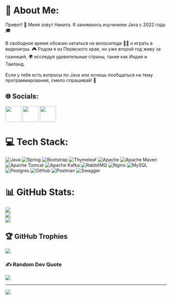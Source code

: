 # 💫 About Me:
Привет! 👋 Меня зовут Никита. Я занимаюсь изучением Java c 2022 года 🎓<br><br>В свободное время обожаю кататься на велосипеде 🚴‍♂️ и играть в видеоигры. 🎮 Родом я из Пермского края, но уже второй год живу за границей, 🌍 исследуя удивительные страны, такие как Индия и Таиланд.<br><br>Если у тебя есть вопросы по Java или хочешь пообщаться на тему программирования, смело спрашивай! 💬


## 🌐 Socials:
<a href="https://linkedin.com/in/nikita-vavilov-115bba276/"><img src="https://w7.pngwing.com/pngs/486/852/png-transparent-linkedin-original-logo-icon.png" width="50" height="50"></a>
<a href="https://t.me/VavilovNikita59"><img src="https://img.icons8.com/?size=100&id=63306&format=png&color=000000" width="50" height="50"></a>
<a href="https://leetcode.com/u/vavilovnik00/"><img src="https://cdn.iconscout.com/icon/free/png-256/free-leetcode-logo-icon-download-in-svg-png-gif-file-formats--technology-social-media-vol-4-pack-logos-icons-2944960.png?f=webp" width="50" height="50"></a>

# 💻 Tech Stack:
![Java](https://img.shields.io/badge/java-%23ED8B00.svg?style=for-the-badge&logo=openjdk&logoColor=white) ![Spring](https://img.shields.io/badge/spring-%236DB33F.svg?style=for-the-badge&logo=spring&logoColor=white) ![Bootstrap](https://img.shields.io/badge/bootstrap-%238511FA.svg?style=for-the-badge&logo=bootstrap&logoColor=white) ![Thymeleaf](https://img.shields.io/badge/Thymeleaf-%23005C0F.svg?style=for-the-badge&logo=Thymeleaf&logoColor=white) ![Apache](https://img.shields.io/badge/apache-%23D42029.svg?style=for-the-badge&logo=apache&logoColor=white) ![Apache Maven](https://img.shields.io/badge/Apache%20Maven-C71A36?style=for-the-badge&logo=Apache%20Maven&logoColor=white) ![Apache Tomcat](https://img.shields.io/badge/apache%20tomcat-%23F8DC75.svg?style=for-the-badge&logo=apache-tomcat&logoColor=black) ![Apache Kafka](https://img.shields.io/badge/Apache%20Kafka-000?style=for-the-badge&logo=apachekafka) ![RabbitMQ](https://img.shields.io/badge/rabbitmq-FF6600?style=for-the-badge&logo=rabbitmq&logoColor=white) ![Nginx](https://img.shields.io/badge/nginx-%23009639.svg?style=for-the-badge&logo=nginx&logoColor=white) ![MySQL](https://img.shields.io/badge/mysql-4479A1.svg?style=for-the-badge&logo=mysql&logoColor=white) ![Postgres](https://img.shields.io/badge/postgres-%23316192.svg?style=for-the-badge&logo=postgresql&logoColor=white) ![GitHub](https://img.shields.io/badge/github-%23121011.svg?style=for-the-badge&logo=github&logoColor=white) ![Postman](https://img.shields.io/badge/Postman-FF6C37?style=for-the-badge&logo=postman&logoColor=white) ![Swagger](https://img.shields.io/badge/-Swagger-%23Clojure?style=for-the-badge&logo=swagger&logoColor=white)
# 📊 GitHub Stats:
![](https://github-readme-stats.vercel.app/api?username=VavilovNikita&theme=buefy&hide_border=false&include_all_commits=true&count_private=true)<br/>
![](https://github-readme-streak-stats.herokuapp.com/?user=VavilovNikita&theme=buefy&hide_border=false)<br/>
![](https://github-readme-stats.vercel.app/api/top-langs/?username=VavilovNikita&theme=buefy&hide_border=false&include_all_commits=true&count_private=true&layout=compact)

## 🏆 GitHub Trophies
![](https://github-profile-trophy.vercel.app/?username=VavilovNikita&theme=radical&no-frame=false&no-bg=false&margin-w=4)

### ✍️ Random Dev Quote
![](https://quotes-github-readme.vercel.app/api?type=horizontal&theme=light)

---
[![](https://visitcount.itsvg.in/api?id=VavilovNikita&icon=0&color=13)](https://visitcount.itsvg.in)

<!-- Proudly created with GPRM ( https://gprm.itsvg.in ) -->

